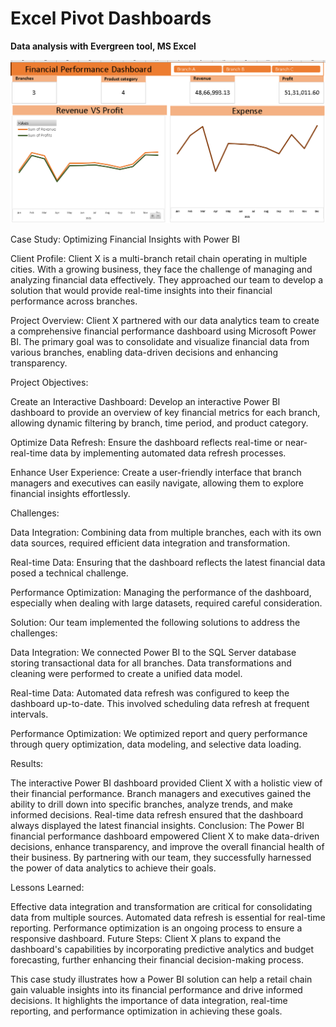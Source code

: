 # Excel Pivot Dashboards
 **Data analysis with Evergreen tool, MS Excel**

![image](Financial_Performance_Dashboard.png)

Case Study: Optimizing Financial Insights with Power BI

Client Profile:
Client X is a multi-branch retail chain operating in multiple cities. With a growing business, they face the challenge of managing and analyzing financial data effectively. They approached our team to develop a solution that would provide real-time insights into their financial performance across branches.

Project Overview:
Client X partnered with our data analytics team to create a comprehensive financial performance dashboard using Microsoft Power BI. The primary goal was to consolidate and visualize financial data from various branches, enabling data-driven decisions and enhancing transparency.

Project Objectives:

Create an Interactive Dashboard: Develop an interactive Power BI dashboard to provide an overview of key financial metrics for each branch, allowing dynamic filtering by branch, time period, and product category.

Optimize Data Refresh: Ensure the dashboard reflects real-time or near-real-time data by implementing automated data refresh processes.

Enhance User Experience: Create a user-friendly interface that branch managers and executives can easily navigate, allowing them to explore financial insights effortlessly.

Challenges:

Data Integration: Combining data from multiple branches, each with its own data sources, required efficient data integration and transformation.

Real-time Data: Ensuring that the dashboard reflects the latest financial data posed a technical challenge.

Performance Optimization: Managing the performance of the dashboard, especially when dealing with large datasets, required careful consideration.

Solution:
Our team implemented the following solutions to address the challenges:

Data Integration: We connected Power BI to the SQL Server database storing transactional data for all branches. Data transformations and cleaning were performed to create a unified data model.

Real-time Data: Automated data refresh was configured to keep the dashboard up-to-date. This involved scheduling data refresh at frequent intervals.

Performance Optimization: We optimized report and query performance through query optimization, data modeling, and selective data loading.

Results:

The interactive Power BI dashboard provided Client X with a holistic view of their financial performance.
Branch managers and executives gained the ability to drill down into specific branches, analyze trends, and make informed decisions.
Real-time data refresh ensured that the dashboard always displayed the latest financial insights.
Conclusion:
The Power BI financial performance dashboard empowered Client X to make data-driven decisions, enhance transparency, and improve the overall financial health of their business. By partnering with our team, they successfully harnessed the power of data analytics to achieve their goals.

Lessons Learned:

Effective data integration and transformation are critical for consolidating data from multiple sources.
Automated data refresh is essential for real-time reporting.
Performance optimization is an ongoing process to ensure a responsive dashboard.
Future Steps:
Client X plans to expand the dashboard's capabilities by incorporating predictive analytics and budget forecasting, further enhancing their financial decision-making process.

This case study illustrates how a Power BI solution can help a retail chain gain valuable insights into its financial performance and drive informed decisions. It highlights the importance of data integration, real-time reporting, and performance optimization in achieving these goals.
